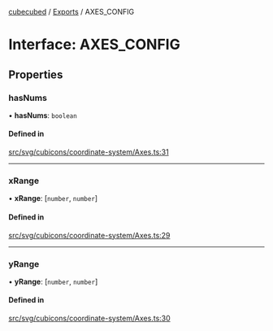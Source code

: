 [cubecubed](/reference/README.md) / [Exports](/reference/modules.md) / AXES\_CONFIG

# Interface: AXES\_CONFIG

## Properties

### hasNums

• **hasNums**: `boolean`

#### Defined in

[src/svg/cubicons/coordinate-system/Axes.ts:31](https://github.com/imaphatduc/cubecubed/blob/0fd2007/src/svg/cubicons/coordinate-system/Axes.ts#L31)

___

### xRange

• **xRange**: [`number`, `number`]

#### Defined in

[src/svg/cubicons/coordinate-system/Axes.ts:29](https://github.com/imaphatduc/cubecubed/blob/0fd2007/src/svg/cubicons/coordinate-system/Axes.ts#L29)

___

### yRange

• **yRange**: [`number`, `number`]

#### Defined in

[src/svg/cubicons/coordinate-system/Axes.ts:30](https://github.com/imaphatduc/cubecubed/blob/0fd2007/src/svg/cubicons/coordinate-system/Axes.ts#L30)

